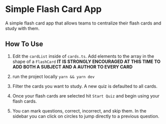 # Simple Flash Card App

A simple flash card app that allows teams to centralize their flash cards and study with them.

## How To Use

1. Edit the `cardList` inside of `cards.ts`. Add elements to the array in the shape of a `FlashCard` **IT IS STRONGLY ENCOURAGED AT THIS TIME TO ADD BOTH A SUBJECT AND A AUTHOR TO EVERY CARD**

2. run the project locally `yarn && yarn dev`

3. Filter the cards you want to study. A new quiz is defaulted to all cards.

4. Once your flash cards are selected hit `Start Quiz` and begin using your flash cards.
5. You can mark questions, correct, incorrect, and skip them. In the sidebar you can click on circles to jump directly to a previous question.
